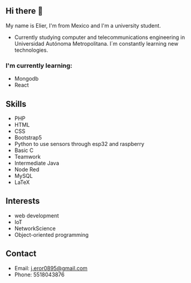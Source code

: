 ## Hi there 👋

My name is Elier, I'm from Mexico and I'm a university student.

* Currently studying computer and telecommunications engineering in Universidad Autónoma Metropolitana. I´m constantly learning new technologies.

### I'm currently learning: 

* Mongodb
* React

## Skills

* PHP
* HTML
* CSS
* Bootstrap5
* Python to use sensors through esp32 and raspberry
* Basic C 
* Teamwork
* Intermediate Java
* Node Red
* MySQL
* LaTeX

## Interests

* web development
* IoT
* NetworkScience
* Object-oriented programming

## Contact
* Email: j.eror0895@gmail.com
* Phone: 5518043876
<!--
**ElierRosales/ElierRosales** is a ✨ _special_ ✨ repository because its `README.md` (this file) appears on your GitHub profile.

Here are some ideas to get you started:

- 🔭 I’m currently working on ...
- 🌱 I’m currently learning ...
- 👯 I’m looking to collaborate on ...
- 🤔 I’m looking for help with ...
- 💬 Ask me about ...
- 📫 How to reach me: ...
- 😄 Pronouns: ...
- ⚡ Fun fact: ...
-->
